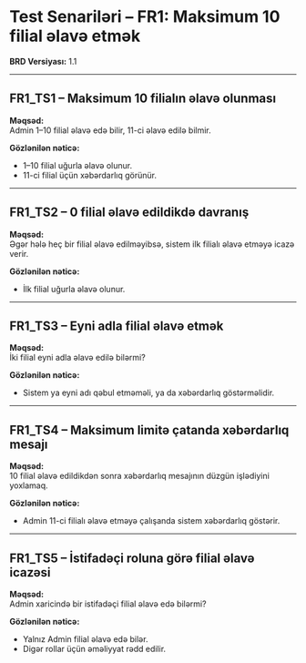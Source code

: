 # Test Senariləri – FR1: Maksimum 10 filial əlavə etmək
**BRD Versiyası:** 1.1

---

## FR1_TS1 – Maksimum 10 filialın əlavə olunması
**Məqsəd:**  
Admin 1–10 filial əlavə edə bilir, 11-ci əlavə edilə bilmir.

**Gözlənilən nəticə:**  
- 1–10 filial uğurla əlavə olunur.  
- 11-ci filial üçün xəbərdarlıq görünür.

---

## FR1_TS2 – 0 filial əlavə edildikdə davranış
**Məqsəd:**  
Əgər hələ heç bir filial əlavə edilməyibsə, sistem ilk filialı əlavə etməyə icazə verir.

**Gözlənilən nəticə:**  
- İlk filial uğurla əlavə olunur.

---

## FR1_TS3 – Eyni adla filial əlavə etmək
**Məqsəd:**  
İki filial eyni adla əlavə edilə bilərmi?

**Gözlənilən nəticə:**  
- Sistem ya eyni adı qəbul etməməli, ya da xəbərdarlıq göstərməlidir.

---

## FR1_TS4 – Maksimum limitə çatanda xəbərdarlıq mesajı
**Məqsəd:**  
10 filial əlavə edildikdən sonra xəbərdarlıq mesajının düzgün işlədiyini yoxlamaq.

**Gözlənilən nəticə:**  
- Admin 11-ci filialı əlavə etməyə çalışanda sistem xəbərdarlıq göstərir.

---

## FR1_TS5 – İstifadəçi roluna görə filial əlavə icazəsi
**Məqsəd:**  
Admin xaricində bir istifadəçi filial əlavə edə bilərmi?

**Gözlənilən nəticə:**  
- Yalnız Admin filial əlavə edə bilər.  
- Digər rollar üçün əməliyyat rədd edilir.

